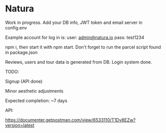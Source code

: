 # Natura

Work in progress.
Add your DB info, JWT token and email server in config.env

Example account for log in is:
user: admin@natura.io
pass: test1234

npm i, then start it with npm start.
Don't forget to run the parcel script found in package.json

Reviews, users and tour data is generated from DB. Login system done.

TODO:

Signup (API done)

Minor aesthetic adjustments

Expected completion: ~7 days

API:

https://documenter.getpostman.com/view/6533110/T1Dv8EZw?version=latest
